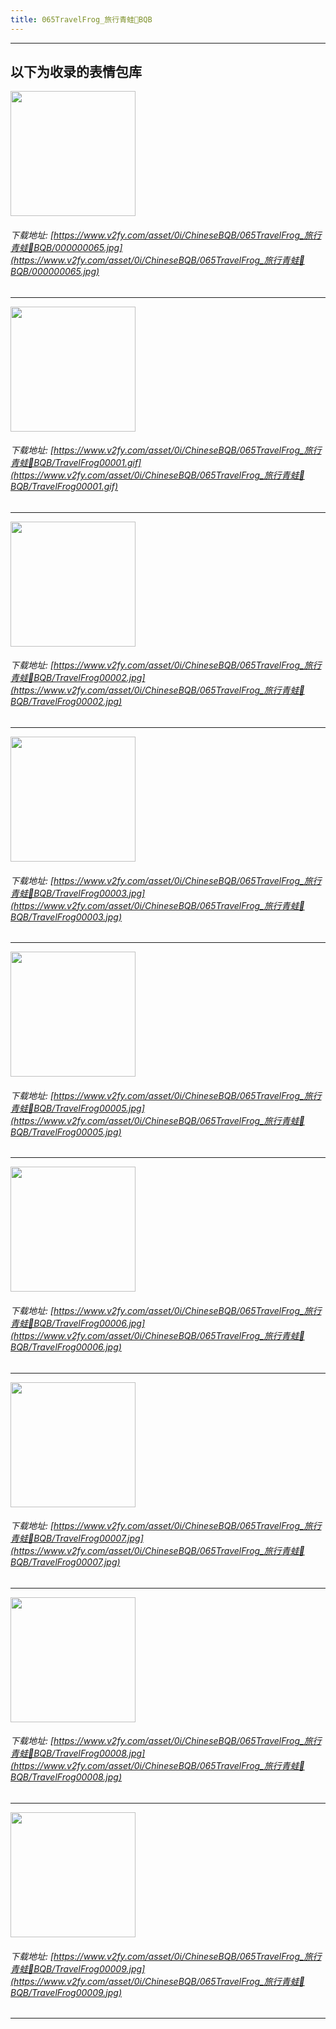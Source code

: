 ```yaml
---
title: 065TravelFrog_旅行青蛙🐸BQB
---
```


------
## 以下为收录的表情包库

<!-- more -->

<img height='200px' style='height:200px;'  src='https://www.v2fy.com/asset/0i/ChineseBQB/065TravelFrog_旅行青蛙🐸BQB/000000065.jpg' data-original='https://www.v2fy.com/asset/0i/ChineseBQB/065TravelFrog_旅行青蛙🐸BQB/000000065.jpg' /><br/><h6>下载地址: [https://www.v2fy.com/asset/0i/ChineseBQB/065TravelFrog_旅行青蛙🐸BQB/000000065.jpg](https://www.v2fy.com/asset/0i/ChineseBQB/065TravelFrog_旅行青蛙🐸BQB/000000065.jpg)</h6><hr/><img height='200px' style='height:200px;'  src='https://www.v2fy.com/asset/0i/ChineseBQB/065TravelFrog_旅行青蛙🐸BQB/TravelFrog00001.gif' data-original='https://www.v2fy.com/asset/0i/ChineseBQB/065TravelFrog_旅行青蛙🐸BQB/TravelFrog00001.gif' /><br/><h6>下载地址: [https://www.v2fy.com/asset/0i/ChineseBQB/065TravelFrog_旅行青蛙🐸BQB/TravelFrog00001.gif](https://www.v2fy.com/asset/0i/ChineseBQB/065TravelFrog_旅行青蛙🐸BQB/TravelFrog00001.gif)</h6><hr/><img height='200px' style='height:200px;'  src='https://www.v2fy.com/asset/0i/ChineseBQB/065TravelFrog_旅行青蛙🐸BQB/TravelFrog00002.jpg' data-original='https://www.v2fy.com/asset/0i/ChineseBQB/065TravelFrog_旅行青蛙🐸BQB/TravelFrog00002.jpg' /><br/><h6>下载地址: [https://www.v2fy.com/asset/0i/ChineseBQB/065TravelFrog_旅行青蛙🐸BQB/TravelFrog00002.jpg](https://www.v2fy.com/asset/0i/ChineseBQB/065TravelFrog_旅行青蛙🐸BQB/TravelFrog00002.jpg)</h6><hr/><img height='200px' style='height:200px;'  src='https://www.v2fy.com/asset/0i/ChineseBQB/065TravelFrog_旅行青蛙🐸BQB/TravelFrog00003.jpg' data-original='https://www.v2fy.com/asset/0i/ChineseBQB/065TravelFrog_旅行青蛙🐸BQB/TravelFrog00003.jpg' /><br/><h6>下载地址: [https://www.v2fy.com/asset/0i/ChineseBQB/065TravelFrog_旅行青蛙🐸BQB/TravelFrog00003.jpg](https://www.v2fy.com/asset/0i/ChineseBQB/065TravelFrog_旅行青蛙🐸BQB/TravelFrog00003.jpg)</h6><hr/><img height='200px' style='height:200px;'  src='https://www.v2fy.com/asset/0i/ChineseBQB/065TravelFrog_旅行青蛙🐸BQB/TravelFrog00005.jpg' data-original='https://www.v2fy.com/asset/0i/ChineseBQB/065TravelFrog_旅行青蛙🐸BQB/TravelFrog00005.jpg' /><br/><h6>下载地址: [https://www.v2fy.com/asset/0i/ChineseBQB/065TravelFrog_旅行青蛙🐸BQB/TravelFrog00005.jpg](https://www.v2fy.com/asset/0i/ChineseBQB/065TravelFrog_旅行青蛙🐸BQB/TravelFrog00005.jpg)</h6><hr/><img height='200px' style='height:200px;'  src='https://www.v2fy.com/asset/0i/ChineseBQB/065TravelFrog_旅行青蛙🐸BQB/TravelFrog00006.jpg' data-original='https://www.v2fy.com/asset/0i/ChineseBQB/065TravelFrog_旅行青蛙🐸BQB/TravelFrog00006.jpg' /><br/><h6>下载地址: [https://www.v2fy.com/asset/0i/ChineseBQB/065TravelFrog_旅行青蛙🐸BQB/TravelFrog00006.jpg](https://www.v2fy.com/asset/0i/ChineseBQB/065TravelFrog_旅行青蛙🐸BQB/TravelFrog00006.jpg)</h6><hr/><img height='200px' style='height:200px;'  src='https://www.v2fy.com/asset/0i/ChineseBQB/065TravelFrog_旅行青蛙🐸BQB/TravelFrog00007.jpg' data-original='https://www.v2fy.com/asset/0i/ChineseBQB/065TravelFrog_旅行青蛙🐸BQB/TravelFrog00007.jpg' /><br/><h6>下载地址: [https://www.v2fy.com/asset/0i/ChineseBQB/065TravelFrog_旅行青蛙🐸BQB/TravelFrog00007.jpg](https://www.v2fy.com/asset/0i/ChineseBQB/065TravelFrog_旅行青蛙🐸BQB/TravelFrog00007.jpg)</h6><hr/><img height='200px' style='height:200px;'  src='https://www.v2fy.com/asset/0i/ChineseBQB/065TravelFrog_旅行青蛙🐸BQB/TravelFrog00008.jpg' data-original='https://www.v2fy.com/asset/0i/ChineseBQB/065TravelFrog_旅行青蛙🐸BQB/TravelFrog00008.jpg' /><br/><h6>下载地址: [https://www.v2fy.com/asset/0i/ChineseBQB/065TravelFrog_旅行青蛙🐸BQB/TravelFrog00008.jpg](https://www.v2fy.com/asset/0i/ChineseBQB/065TravelFrog_旅行青蛙🐸BQB/TravelFrog00008.jpg)</h6><hr/><img height='200px' style='height:200px;'  src='https://www.v2fy.com/asset/0i/ChineseBQB/065TravelFrog_旅行青蛙🐸BQB/TravelFrog00009.jpg' data-original='https://www.v2fy.com/asset/0i/ChineseBQB/065TravelFrog_旅行青蛙🐸BQB/TravelFrog00009.jpg' /><br/><h6>下载地址: [https://www.v2fy.com/asset/0i/ChineseBQB/065TravelFrog_旅行青蛙🐸BQB/TravelFrog00009.jpg](https://www.v2fy.com/asset/0i/ChineseBQB/065TravelFrog_旅行青蛙🐸BQB/TravelFrog00009.jpg)</h6><hr/>